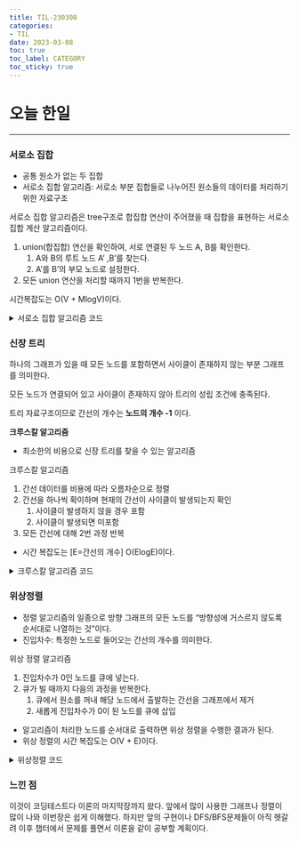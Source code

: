 ```yaml
---
title: TIL-230308
categories:
- TIL
date: 2023-03-08
toc: true
toc_label: CATEGORY
toc_sticky: true
---
```



# 오늘 한일

---

### 서로소 집합

- 공통 원소가 없는 두 집합
- 서로소 집합 알고리즘: 서로소 부분 집합들로 나누어진 원소들의 데이터를 처리하기 위한 자료구조

서로소 집합 알고리즘은 tree구조로 합집합 연산이 주어졌을 때 집합을 표현하는 서로소 집합 계산 알고리즘이다.

1. union(합집합) 연산을 확인하여, 서로 연결된 두 노드 A, B를 확인한다.
    1. A와 B의 루트 노드 A’ ,B’를 찾는다.
    2. A’를 B’의 부모 노드로 설정한다.
2. 모든 union 연산을 처리할 때까지 1번을 반복한다.

시간복잡도는 O(V + MlogV)이다.

<details>
<summary>서로소 집합 알고리즘 코드</summary>
<div markdown="1">

```java

public static int v, e;
    public static int[] parent = new int[100001];

    //특정 원소가 속한 집합을 찾기
    public static int findParent(int x) {
        if (x == parent[x]) return x;
        return findParent(parent[x]);
    }
    // 두 원소가 속한 집합을 합치기
    public static void unionParent(int a, int b) {
        a = findParent(a);
        b = findParent(b);
        if (a < b) parent[b] = a;
        else parent[a] = b;
    }
    public static void main(String[] args) {
        Scanner sc = new Scanner(System.in);
        v = sc.nextInt();
        e = sc.nextInt();

        //부모 테이블상에서, 부모를 자기 자신으로 초기화
        for (int i =1;i<=v;i++) parent[i] = i;

        // Union 연산을 각각 수행
        for (int i =0;i<e;i++) {
            int a = sc.nextInt();
            int b = sc.nextInt();
            unionParent(a,b);
        }

        System.out.print("각 원소가 속한 집합 : ");
        for (int i =1;i<=v;i++) System.out.print(findParent(i) + " ");
        System.out.println();

        System.out.print("부모 테이블: ");
        for (int i = 1;i<=v;i++) System.out.print(parent[i] + " ");
        System.out.println();

```

</div>
</details>


### 신장 트리

하나의 그래프가 있을 때 모든 노드를 포함하면서 사이클이 존재하지 않는 부분 그래프를 의미한다.

모든 노드가 연결되어 있고 사이클이 존재하지 않아 트리의 성립 조건에 충족된다.

트리 자료구조이므로 간선의 개수는 **노드의 개수 -1** 이다.

**크루스칼 알고리즘**

- 최소한의 비용으로 신장 트리를 찾을 수 있는 알고리즘

크루스칼 알고리즘 

1. 간선 데이터를 비용에 따라 오름차순으로 정렬
2. 간선을 하나씩 확이하며 현재의 간선이 사이클이 발생되는지 확인
    1. 사이클이 발생하지 않을 경우 포함
    2. 사이클이 발생되면 미포함
3. 모든 간선에 대해 2번 과정 반복
- 시간 복잡도는 [E=간선의 개수] O(ElogE)이다.

<details>

<summary>크루스칼 알고리즘 코드</summary>

```java

    class Edge implements Comparable<Edge> {
        private int distance;
        private int nodeA;
        private int nodeB;

        public Edge(int distance, int nodeA, int nodeB) {
            this.distance = distance;
            this.nodeA = nodeA;
            this.nodeB = nodeB;
        }

        public int getDistance() {
            return distance;
        }

        public int getNodeA() {
            return nodeA;
        }

        public int getNodeB() {
            return nodeB;
        }

        @Override
        public int compareTo(Edge other) {
            if (this.distance < other.distance) return -1;
            return 1;
        }
    }

    public class Main {
        public static int v, e;
        public static int[] parent = new int[100001];
        public static ArrayList<Edge> edges = new ArrayList<>();
        public static int result = 0;

        public static int findParent(int x) {
            if (x == parent[x]) return x;
            return parent[x] = findParent(parent[x]);
        }

        public static void unionParent(int a, int b) {
            a = findParent(a);
            b = findParent(b);
            if (a < b) parent[b] = a;
            else parent[a] = b;
        }

        public static void main(String[] args) {
            Scanner sc = new Scanner(System.in);

            v = sc.nextInt();
            e = sc.nextInt();

            for (int i = 1; i <= v; i++) parent[i] = i;

            for (int i = 0; i < e; i++) {
                int a = sc.nextInt();
                int b = sc.nextInt();
                int cost = sc.nextInt();
                edges.add(new Edge(cost, a, b));
            }

            // 가중치가 최소인 것부터 연결하기 위해 올림차순 정렬
            Collections.sort(edges);

            for (int i = 0; i < edges.size(); i++) {
                int cost = edges.get(i).getDistance();
                int a = edges.get(i).getNodeA();
                int b = edges.get(i).getNodeB();
                // 사이클이 발생하지 않는 경우 집합에 포함
                if (findParent(a) != findParent(b)) {
                    unionParent(a, b);
                    result += cost;
                }
            }
            System.out.println(result);
        }
    }

```

</details>




### 위상정렬

- 정렬 알고리즘의 일종으로 방향 그래프의 모든 노드를 “방향성에 거스르지 않도록 순서대로 나열하는 것”이다.
- 진입차수: 특정한 노드로 들어오는 간선의 개수를 의미한다.

위상 정렬 알고리즘

1. 진입차수가 0인 노드를 큐에 넣는다.
2. 큐가 빌 때까지 다음의 과정을 반복한다.
    1. 큐에서 원소를 꺼내 해당 노드에서 출발하는 간선을 그래프에서 제거
    2. 새롭게 진입차수가 0이 된 노드를 큐에 삽입
- 알고리즘이 처리한 노드를 순서대로 출력하면 위상 정렬을 수행한 결과가 된다.
- 위상 정렬의 시간 복잡도는 O(V + E)이다.


<details>
<summary>위상정렬 코드</summary>


```java

public class Main {
    public static int v, e;
    // 진입차수
    public static int[] indegree = new int[100001];
    // 각 노드에 연결된 간선 정보를 담기 위해 연결리스트 초기화
    public static ArrayList<ArrayList<Integer>> graph = new ArrayList<ArrayList<Integer>>();

    // 위상 정렬 함수
    public static void topologySort() {
        ArrayList<Integer> result = new ArrayList<>();
        Queue<Integer> q = new LinkedList<>();

        for (int i = 1; i <= v; i++) {
            if (indegree[i] == 0) q.offer(i);
        }

        while (!q.isEmpty()) {
            // 큐에서 원소 간선 제거
            int now = q.poll();
            result.add(now);
            for (int i = 0; i < graph.get(now).size(); i++) {
                indegree[graph.get(now).get(i)] -= 1;
                if (indegree[graph.get(now).get(i)] == 0) {
                    q.offer(graph.get(now).get(i));
                }
            }
        }
        for (int i = 0; i < result.size(); i++) {
            System.out.print(result.get(i) + " ");
        }
    }

    public static void main(String[] args) {
        Scanner sc = new Scanner(System.in);
        v = sc.nextInt();
        e = sc.nextInt();

        for (int i = 0; i <= v; i++) {
            graph.add(new ArrayList<Integer>());
        }

        for (int i = 0; i < e; i++) {
            int a = sc.nextInt();
            int b = sc.nextInt();
            graph.get(a).add(b);
            indegree[b] += 1;
        }
        topologySort();
    }
}

```

</details>

### 느낀 점

이것이 코딩테스트다 이론의 마지막장까지 왔다. 앞에서 많이 사용한 그래프나 정렬이 많이 나와 이번장은 쉽게 이해했다. 하지만 앞의 구현이나 DFS/BFS문제들이 아직 헷갈려 이후 챕터에서 문제를 풀면서 이론을 같이 공부할 계획이다.


